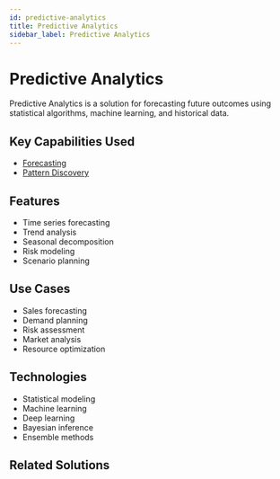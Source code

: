 ```yaml
---
id: predictive-analytics
title: Predictive Analytics
sidebar_label: Predictive Analytics
---
```


# Predictive Analytics

Predictive Analytics is a solution for forecasting future outcomes using statistical algorithms, machine learning, and historical data.

## Key Capabilities Used

- [Forecasting](../capabilities/forecasting)
- [Pattern Discovery](../capabilities/pattern-discovery)

## Features

- Time series forecasting
- Trend analysis
- Seasonal decomposition
- Risk modeling
- Scenario planning

## Use Cases

- Sales forecasting
- Demand planning
- Risk assessment
- Market analysis
- Resource optimization

## Technologies

- Statistical modeling
- Machine learning
- Deep learning
- Bayesian inference
- Ensemble methods

## Related Solutions
